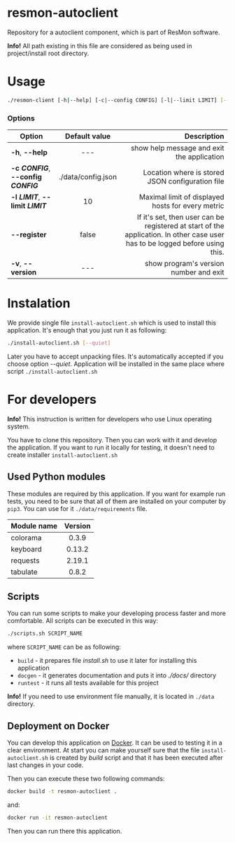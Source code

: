 # resmon-autoclient
Repository for a autoclient component, which is part of ResMon software.

**Info!** All path existing in this file are considered
as being used in project/install root directory.

# Usage

```bash
./resmon-client [-h|--help] [-c|--config CONFIG] [-l|--limit LIMIT] [--register] [-v|--version]
```

### Options
| Option                                 | Default value        | Description                                       |
| -------------------------------------- |:--------------------:| -------------------------------------------------:|
| **-h**, **--help**                     | ---                  | show help message and exit the application        |
| **-c _CONFIG_**, **--config _CONFIG_** | ./data/config.json   | Location where is stored JSON configuration file  |
| **-l _LIMIT_**, **--limit _LIMIT_**    | 10                   | Maximal limit of displayed hosts for every metric |
| **--register**                         | false                | If it's set, then user can be registered at start of the application. In other case user has to be logged before using this. |
| **-v**, **--version**                  | ---                  | show program's version number and exit            |

# Instalation
We provide single file `install-autoclient.sh` which is used to install this application. It's enough that you just run it as following:
```bash
./install-autoclient.sh [--quiet]
```
Later you have to accept unpacking files. It's automatically accepted if you choose option _--quiet_.
Application will be installed in the same place where script `./install-autoclient.sh`

# For developers

**Info!** This instruction is written for developers who use Linux operating system.

You have to clone this repository. Then you can work with it and develop the application.
If you want to run it locally for testing, it doesn't need to create installer `install-autoclient.sh`

## Used Python modules

These modules are required by this application. If you want for example run tests,
you need to be sure that all of them are installed on your computer by `pip3`.
You can use for it `./data/requirements` file.

| Module name                            | Version             |
| -------------------------------------- |:-------------------:|
| colorama                               | 0.3.9               |
| keyboard                               | 0.13.2              |
| requests                               | 2.19.1              |
| tabulate                               | 0.8.2               |

## Scripts

You can run some scripts to make your developing process faster and more comfortable.
All scripts can be executed in this way:
```bash
./scripts.sh SCRIPT_NAME
```
where `SCRIPT_NAME` can be as following:
* `build` - it prepares file _install.sh_ to use it later for installing this application
* `docgen` - it generates documentation and puts it into _./docs/_ directory
* `runtest` - it runs all tests available for this project

**Info!** If you need to use environment file manually, it is located in `./data` directory.

## Deployment on Docker
You can develop this application on [Docker](https://docs.docker.com).
It can be used to testing it in a clear environment.
At start you can make yourself sure that the file `install-autoclient.sh`
is created by _build_ script and that it has been executed
after last changes in your code.

Then you can execute these two following commands:
```bash
docker build -t resmon-autoclient .
```
and:
```bash
docker run -it resmon-autoclient
```
Then you can run there this application.